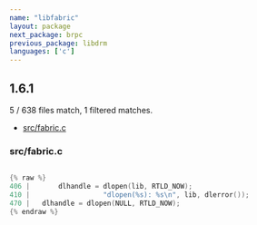```yaml
---
name: "libfabric"
layout: package
next_package: brpc
previous_package: libdrm
languages: ['c']
---
```

## 1.6.1
5 / 638 files match, 1 filtered matches.

 - [src/fabric.c](#srcfabricc)

### src/fabric.c

```c

{% raw %}
406 | 		dlhandle = dlopen(lib, RTLD_NOW);
410 | 			       "dlopen(%s): %s\n", lib, dlerror());
470 | 	dlhandle = dlopen(NULL, RTLD_NOW);
{% endraw %}

```